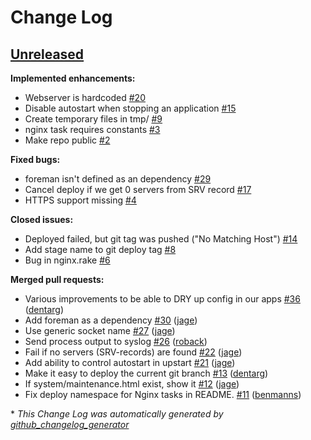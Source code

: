 # Change Log

## [Unreleased](https://github.com/twingly/capistrano-twingly/tree/HEAD)

**Implemented enhancements:**

- Webserver is hardcoded [\#20](https://github.com/twingly/capistrano-twingly/issues/20)
- Disable autostart when stopping an application [\#15](https://github.com/twingly/capistrano-twingly/issues/15)
- Create temporary files in tmp/ [\#9](https://github.com/twingly/capistrano-twingly/issues/9)
- nginx task requires constants [\#3](https://github.com/twingly/capistrano-twingly/issues/3)
- Make repo public [\#2](https://github.com/twingly/capistrano-twingly/issues/2)

**Fixed bugs:**

- foreman isn't defined as an dependency [\#29](https://github.com/twingly/capistrano-twingly/issues/29)
- Cancel deploy if we get 0 servers from SRV record [\#17](https://github.com/twingly/capistrano-twingly/issues/17)
- HTTPS support missing [\#4](https://github.com/twingly/capistrano-twingly/issues/4)

**Closed issues:**

- Deployed failed, but git tag was pushed \("No Matching Host"\) [\#14](https://github.com/twingly/capistrano-twingly/issues/14)
- Add stage name to git deploy tag [\#8](https://github.com/twingly/capistrano-twingly/issues/8)
- Bug in nginx.rake [\#6](https://github.com/twingly/capistrano-twingly/issues/6)

**Merged pull requests:**

- Various improvements to be able to DRY up config in our apps [\#36](https://github.com/twingly/capistrano-twingly/pull/36) ([dentarg](https://github.com/dentarg))
- Add foreman as a dependency [\#30](https://github.com/twingly/capistrano-twingly/pull/30) ([jage](https://github.com/jage))
- Use generic socket name [\#27](https://github.com/twingly/capistrano-twingly/pull/27) ([jage](https://github.com/jage))
- Send process output to syslog [\#26](https://github.com/twingly/capistrano-twingly/pull/26) ([roback](https://github.com/roback))
- Fail if no servers \(SRV-records\) are found [\#22](https://github.com/twingly/capistrano-twingly/pull/22) ([jage](https://github.com/jage))
- Add ability to control autostart in upstart [\#21](https://github.com/twingly/capistrano-twingly/pull/21) ([jage](https://github.com/jage))
- Make it easy to deploy the current git branch [\#13](https://github.com/twingly/capistrano-twingly/pull/13) ([dentarg](https://github.com/dentarg))
- If system/maintenance.html exist, show it [\#12](https://github.com/twingly/capistrano-twingly/pull/12) ([jage](https://github.com/jage))
- Fix deploy namespace for Nginx tasks in README. [\#11](https://github.com/twingly/capistrano-twingly/pull/11) ([benmanns](https://github.com/benmanns))



\* *This Change Log was automatically generated by [github_changelog_generator](https://github.com/skywinder/Github-Changelog-Generator)*